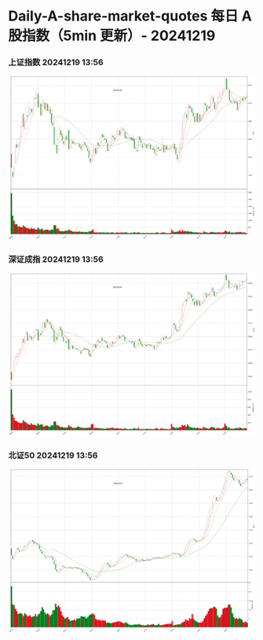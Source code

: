 
# Daily-A-share-market-quotes 每日 A 股指数（5min 更新）- 20241219

### 上证指数 20241219 13:56
![](./fig/2024/12/20241219-sh000001.png)

### 深证成指 20241219 13:56
![](./fig/2024/12/20241219-sz399001.png)

### 北证50 20241219 13:56
![](./fig/2024/12/20241219-bj899050.png)
